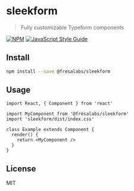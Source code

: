 # sleekform

> Fully customizable Typeform components

[![NPM](https://img.shields.io/npm/v/sleekform.svg)](https://www.npmjs.com/package/@fresalabs/sleekform) [![JavaScript Style Guide](https://img.shields.io/badge/code_style-standard-brightgreen.svg)](https://standardjs.com)

## Install

```bash
npm install --save @fresalabs/sleekform
```

## Usage

```tsx
import React, { Component } from 'react'

import MyComponent from '@fresalabs/sleekform'
import 'sleekform/dist/index.css'

class Example extends Component {
  render() {
    return <MyComponent />
  }
}
```

## License

MIT
